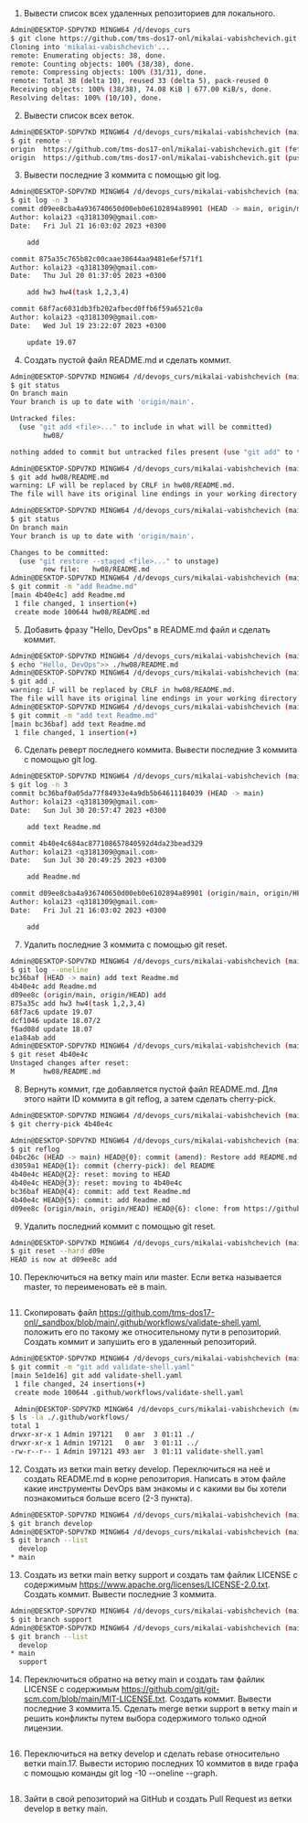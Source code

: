 1. Вывести список всех удаленных репозиториев для локального.
```bash
Admin@DESKTOP-SDPV7KD MINGW64 /d/devops_curs
$ git clone https://github.com/tms-dos17-onl/mikalai-vabishchevich.git
Cloning into 'mikalai-vabishchevich'...
remote: Enumerating objects: 38, done.
remote: Counting objects: 100% (38/38), done.
remote: Compressing objects: 100% (31/31), done.
remote: Total 38 (delta 10), reused 33 (delta 5), pack-reused 0
Receiving objects: 100% (38/38), 74.08 KiB | 677.00 KiB/s, done.
Resolving deltas: 100% (10/10), done.
```
2. Вывести список всех веток.
```bash
Admin@DESKTOP-SDPV7KD MINGW64 /d/devops_curs/mikalai-vabishchevich (main)
$ git remote -v
origin  https://github.com/tms-dos17-onl/mikalai-vabishchevich.git (fetch)
origin  https://github.com/tms-dos17-onl/mikalai-vabishchevich.git (push)
```
3. Вывести последниe 3 коммитa с помощью git log.
```bash
Admin@DESKTOP-SDPV7KD MINGW64 /d/devops_curs/mikalai-vabishchevich (main)
$ git log -n 3
commit d09ee8cba4a936740650d00eb0e6102894a89901 (HEAD -> main, origin/main, origin/HEAD)
Author: kolai23 <q3181309@gmail.com>
Date:   Fri Jul 21 16:03:02 2023 +0300

    add

commit 875a35c765b82c00caae38644aa9481e6ef571f1
Author: kolai23 <q3181309@gmail.com>
Date:   Thu Jul 20 01:37:05 2023 +0300

    add hw3 hw4(task 1,2,3,4)

commit 68f7ac6031db3fb202afbecd0ffb6f59a6521c0a
Author: kolai23 <q3181309@gmail.com>
Date:   Wed Jul 19 23:22:07 2023 +0300

    update 19.07
```
4. Создать пустой файл README.md и сделать коммит.
```bash
Admin@DESKTOP-SDPV7KD MINGW64 /d/devops_curs/mikalai-vabishchevich (main)
$ git status
On branch main
Your branch is up to date with 'origin/main'.

Untracked files:
  (use "git add <file>..." to include in what will be committed)
        hw08/

nothing added to commit but untracked files present (use "git add" to track)

Admin@DESKTOP-SDPV7KD MINGW64 /d/devops_curs/mikalai-vabishchevich (main)
$ git add hw08/README.md
warning: LF will be replaced by CRLF in hw08/README.md.
The file will have its original line endings in your working directory

Admin@DESKTOP-SDPV7KD MINGW64 /d/devops_curs/mikalai-vabishchevich (main)
$ git status
On branch main
Your branch is up to date with 'origin/main'.

Changes to be committed:
  (use "git restore --staged <file>..." to unstage)
        new file:   hw08/README.md
Admin@DESKTOP-SDPV7KD MINGW64 /d/devops_curs/mikalai-vabishchevich (main)
$ git commit -m "add Readme.md"
[main 4b40e4c] add Readme.md
 1 file changed, 1 insertion(+)
 create mode 100644 hw08/README.md
```
5. Добавить фразу "Hello, DevOps" в README.md файл и сделать коммит.
```bash
Admin@DESKTOP-SDPV7KD MINGW64 /d/devops_curs/mikalai-vabishchevich (main)
$ echo "Hello, DevOps">> ./hw08/README.md
Admin@DESKTOP-SDPV7KD MINGW64 /d/devops_curs/mikalai-vabishchevich (main)
$ git add .
warning: LF will be replaced by CRLF in hw08/README.md.
The file will have its original line endings in your working directory
Admin@DESKTOP-SDPV7KD MINGW64 /d/devops_curs/mikalai-vabishchevich (main)
$ git commit -m "add text Readme.md"
[main bc36baf] add text Readme.md
 1 file changed, 1 insertion(+)
```
6. Сделать реверт последнего коммита. Вывести последниe 3 коммитa с помощью git log.
```bash
Admin@DESKTOP-SDPV7KD MINGW64 /d/devops_curs/mikalai-vabishchevich (main)
$ git log -n 3
commit bc36baf0a05da77f84933e4a9db5b64611184039 (HEAD -> main)
Author: kolai23 <q3181309@gmail.com>
Date:   Sun Jul 30 20:57:47 2023 +0300

    add text Readme.md

commit 4b40e4c684ac877108657840592d4da23bead329
Author: kolai23 <q3181309@gmail.com>
Date:   Sun Jul 30 20:49:25 2023 +0300

    add Readme.md

commit d09ee8cba4a936740650d00eb0e6102894a89901 (origin/main, origin/HEAD)
Author: kolai23 <q3181309@gmail.com>
Date:   Fri Jul 21 16:03:02 2023 +0300

    add
```
7. Удалить последние 3 коммита с помощью git reset.
```bash
Admin@DESKTOP-SDPV7KD MINGW64 /d/devops_curs/mikalai-vabishchevich (main)
$ git log --oneline
bc36baf (HEAD -> main) add text Readme.md
4b40e4c add Readme.md
d09ee8c (origin/main, origin/HEAD) add
875a35c add hw3 hw4(task 1,2,3,4)
68f7ac6 update 19.07
dcf1046 update 18.07/2
f6ad08d update 18.07
e1a84ab add
Admin@DESKTOP-SDPV7KD MINGW64 /d/devops_curs/mikalai-vabishchevich (main)
$ git reset 4b40e4c
Unstaged changes after reset:
M       hw08/README.md
```
8. Вернуть коммит, где добавляется пустой файл README.md. Для этого найти ID коммита в git reflog, а затем сделать cherry-pick.
```bash
Admin@DESKTOP-SDPV7KD MINGW64 /d/devops_curs/mikalai-vabishchevich (main)
$ git cherry-pick 4b40e4c

Admin@DESKTOP-SDPV7KD MINGW64 /d/devops_curs/mikalai-vabishchevich (main)
$ git reflog
04bc26c (HEAD -> main) HEAD@{0}: commit (amend): Restore add README.md
d3059a1 HEAD@{1}: commit (cherry-pick): del README
4b40e4c HEAD@{2}: reset: moving to HEAD
4b40e4c HEAD@{3}: reset: moving to 4b40e4c
bc36baf HEAD@{4}: commit: add text Readme.md
4b40e4c HEAD@{5}: commit: add Readme.md
d09ee8c (origin/main, origin/HEAD) HEAD@{6}: clone: from https://github.com/tms-dos17-onl/mikalai-vabishchevich.git
```
9. Удалить последний коммит с помощью git reset.

```bash
Admin@DESKTOP-SDPV7KD MINGW64 /d/devops_curs/mikalai-vabishchevich (main)
$ git reset --hard d09e
HEAD is now at d09ee8c add
```

10. Переключиться на ветку main или master. Если ветка называется master, то переименовать её в main.
```bash

```
11. Скопировать файл https://github.com/tms-dos17-onl/_sandbox/blob/main/.github/workflows/validate-shell.yaml, положить его по такому же относительному пути в репозиторий. Создать коммит и запушить его в удаленный репозиторий.
```bash
Admin@DESKTOP-SDPV7KD MINGW64 /d/devops_curs/mikalai-vabishchevich (main)
$ git commit -m "git add validate-shell.yaml"
[main 5e1de16] git add validate-shell.yaml
 1 file changed, 24 insertions(+)
 create mode 100644 .github/workflows/validate-shell.yaml

 Admin@DESKTOP-SDPV7KD MINGW64 /d/devops_curs/mikalai-vabishchevich (main)
$ ls -la ./.github/workflows/
total 1
drwxr-xr-x 1 Admin 197121   0 авг  3 01:11 ./
drwxr-xr-x 1 Admin 197121   0 авг  3 01:11 ../
-rw-r--r-- 1 Admin 197121 493 авг  3 01:11 validate-shell.yaml
```
12. Создать из ветки main ветку develop. Переключиться на неё и создать README.md в корне репозитория. Написать в этом файле какие инструменты DevOps вам знакомы и с какими вы бы хотели познакомиться больше всего (2-3 пункта).
```bash
Admin@DESKTOP-SDPV7KD MINGW64 /d/devops_curs/mikalai-vabishchevich (main)
$ git branch develop
Admin@DESKTOP-SDPV7KD MINGW64 /d/devops_curs/mikalai-vabishchevich (main)
$ git branch --list
  develop
* main
```
13. Создать из ветки main ветку support и создать там файлик LICENSE с содержимым https://www.apache.org/licenses/LICENSE-2.0.txt. Создать коммит. Вывести последниe 3 коммитa.
```bash
Admin@DESKTOP-SDPV7KD MINGW64 /d/devops_curs/mikalai-vabishchevich (main)
$ git branch support
Admin@DESKTOP-SDPV7KD MINGW64 /d/devops_curs/mikalai-vabishchevich (main)
$ git branch --list
  develop
* main
  support
```
14. Переключиться обратно на ветку main и создать там файлик LICENSE с содержимым https://github.com/git/git-scm.com/blob/main/MIT-LICENSE.txt. Создать коммит. Вывести последниe 3 коммитa.15. Сделать merge ветки support в ветку main и решить конфликты путем выбора содержимого только одной лицензии.
```bash

```
16. Переключиться на ветку develop и сделать rebase относительно ветки main.17. Вывести историю последних 10 коммитов в виде графа с помощью команды git log -10 --oneline --graph.
```bash

```
18. Зайти в свой репозиторий на GitHub и создать Pull Request из ветки develop в ветку main.
```bash

```

